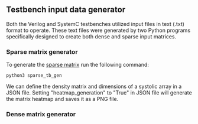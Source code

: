 ## Testbench input data generator
Both the Verilog and SystemC testbenches utilized input files in text (.txt) format to operate. These text files were generated by two Python programs specifically designed to create both dense and sparse input matrices.

### Sparse matrix generator
To generate the [sparse matrix](https://github.com/midiareshadi/systolic_array_RTL_implementation/tree/main/testbench_File_Gen/sparse_generator) run the following command:

  ```python3 sparse_tb_gen```

We can define the density matrix and dimensions of a systolic array in a JSON file. Setting "heatmap_generation" to "True" in JSON file will generate the matrix heatmap and saves it as a PNG file.

  ### Dense matrix generator

  
